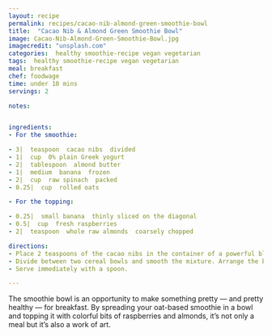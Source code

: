 ```yaml
---
layout: recipe
permalink: recipes/cacao-nib-almond-green-smoothie-bowl
title:  "Cacao Nib & Almond Green Smoothie Bowl"
image: Cacao-Nib-Almond-Green-Smoothie-Bowl.jpg
imagecredit: "unsplash.com"
categories:  healthy smoothie-recipe vegan vegetarian
tags:  healthy smoothie-recipe vegan vegetarian
meal: breakfast
chef: foodwage
time: under 10 mins
servings: 2

notes:


ingredients:
- For the smoothie:

- 3|  teaspoon  cacao nibs  divided
- 1|  cup  0% plain Greek yogurt
- 2|  tablespoon  almond butter
- 1|  medium  banana  frozen
- 2|  cup  raw spinach  packed
- 0.25|  cup  rolled oats

- For the topping:

- 0.25|  small banana  thinly sliced on the diagonal
- 0.5|  cup  fresh raspberries
- 2|  teaspoon  whole raw almonds  coarsely chopped

directions:
- Place 2 teaspoons of the cacao nibs in the container of a powerful blender. Add the yogurt, almond butter, frozen banana, spinach and oats and blend, tamping or scraping down to make a smooth puree.
- Divide between two cereal bowls and smooth the mixture. Arrange the banana slices, raspberries, chopped almonds and remaining cacao nibs on top of the smoothie.
- Serve immediately with a spoon.

---
```


The smoothie bowl is an opportunity to make something pretty — and pretty healthy — for breakfast. By spreading your oat-based smoothie in a bowl and topping it with colorful bits of raspberries and almonds, it’s not only a meal but it’s also a work of art.